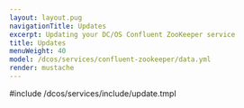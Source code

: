 ```yaml
---
layout: layout.pug
navigationTitle: Updates
excerpt: Updating your DC/OS Confluent ZooKeeper service
title: Updates
menuWeight: 40
model: /dcos/services/confluent-zookeeper/data.yml
render: mustache
---
```


#include /dcos/services/include/update.tmpl
